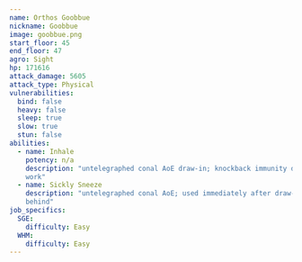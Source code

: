 ```yaml
---
name: Orthos Goobbue
nickname: Goobbue
image: goobbue.png
start_floor: 45
end_floor: 47
agro: Sight
hp: 171616
attack_damage: 5605
attack_type: Physical
vulnerabilities:
  bind: false
  heavy: false
  sleep: true
  slow: true
  stun: false
abilities:
  - name: Inhale
    potency: n/a
    description: "untelegraphed conal AoE draw-in; knockback immunity does not
    work"
  - name: Sickly Sneeze
    description: "untelegraphed conal AoE; used immediately after draw-in - get
    behind"
job_specifics:
  SGE:
    difficulty: Easy
  WHM:
    difficulty: Easy
---
```

